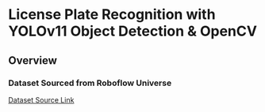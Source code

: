 # License Plate Recognition with YOLOv11 Object Detection &amp; OpenCV

## Overview


### Dataset Sourced from Roboflow Universe
[Dataset Source Link](https://universe.roboflow.com/roboflow-universe-projects/license-plate-recognition-rxg4e)



